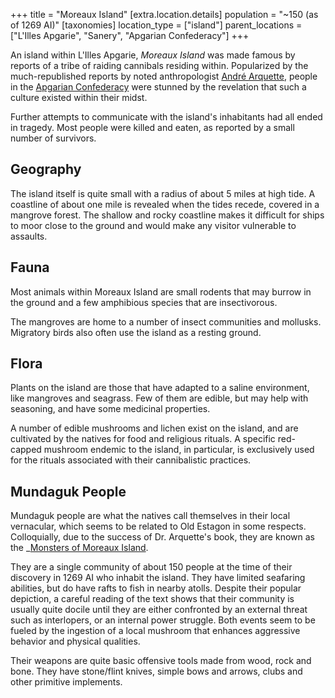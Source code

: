 +++
title = "Moreaux Island"
[extra.location.details]
population = "~150 (as of 1269 AI)"
[taxonomies]
location_type = ["island"]
parent_locations = ["L'Illes Apgarie", "Sanery", "Apgarian Confederacy"]
+++

An island within L'Illes Apgarie, _Moreaux Island_ was made famous by reports of
a tribe of raiding cannibals residing within. Popularized by the
much-republished reports by noted anthropologist
[André Arquette](@/characters/andre-arquette.md), people in the
[Apgarian Confederacy](@/organizations/apgarian-confederacy.md) were stunned by
the revelation that such a culture existed within their midst.

Further attempts to communicate with the island's inhabitants had all ended in
tragedy. Most people were killed and eaten, as reported by a small number of
survivors.

## Geography

The island itself is quite small with a radius of about 5 miles at high tide. A
coastline of about one mile is revealed when the tides recede, covered in a
mangrove forest. The shallow and rocky coastline makes it difficult for ships to
moor close to the ground and would make any visitor vulnerable to assaults.

## Fauna

Most animals within Moreaux Island are small rodents that may burrow in the
ground and a few amphibious species that are insectivorous.

The mangroves are home to a number of insect communities and mollusks. Migratory
birds also often use the island as a resting ground.

## Flora

Plants on the island are those that have adapted to a saline environment, like
mangroves and seagrass. Few of them are edible, but may help with seasoning, and
have some medicinal properties.

A number of edible mushrooms and lichen exist on the island, and are cultivated
by the natives for food and religious rituals. A specific red-capped mushroom
endemic to the island, in particular, is exclusively used for the rituals
associated with their cannibalistic practices.

## Mundaguk People

Mundaguk people are what the natives call themselves in their local vernacular,
which seems to be related to Old Estagon in some respects. Colloquially, due to
the success of Dr. Arquette's book, they are known as the
_[Monsters of Moreaux Island](@/misc/monsters-of-moreaux-island.md).

They are a single community of about 150 people at the time of their discovery
in 1269 AI who inhabit the island. They have limited seafaring abilities, but do
have rafts to fish in nearby atolls. Despite their popular depiction, a careful
reading of the text shows that their community is usually quite docile until
they are either confronted by an external threat such as interlopers, or an
internal power struggle. Both events seem to be fueled by the ingestion of a
local mushroom that enhances aggressive behavior and physical qualities.

Their weapons are quite basic offensive tools made from wood, rock and bone.
They have stone/flint knives, simple bows and arrows, clubs and other primitive
implements.
